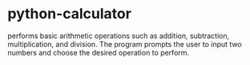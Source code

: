 # python-calculator
performs basic arithmetic operations such as addition, subtraction, multiplication, and division. The program prompts the user to input two numbers and choose the desired operation to perform.
